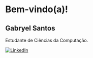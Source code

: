 # Bem-vindo(a)!

## Gabryel Santos
Estudante de Ciências da Computação.

[![LinkedIn](https://img.shields.io/badge/-LinkedIn-000?style=for-the-badge&logo=linkedin&logoColor=30A3DC)](https://www.linkedin.com/in/gabryel-santos-7504a0211/)

